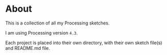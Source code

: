 # About
This is a collection of all my Processing sketches. 

I am using Processing version `4.3`. 

Each project is placed into their own directory, with their own sketch file(s) and README.md file. 